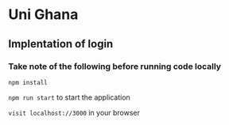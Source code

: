 # Uni Ghana

## Implentation of login  

### Take note of the following before running code locally
    npm install
    
 `npm run start` to start the application
 
 `visit localhost://3000` in your browser 






